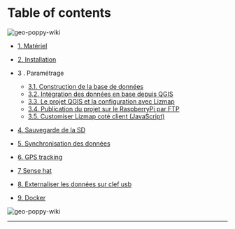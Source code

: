 # Table of contents

![geo-poppy-wiki](https://raw.githubusercontent.com/jancelin/geo-poppy/master/docs/images/geopoppy_schema_1.png)


* [1. Matériel](https://github.com/jancelin/geo-poppy/wiki/1.--Mat%C3%A9riel)
* [2. Installation](https://github.com/jancelin/geo-poppy/wiki/2.-Installation)
* 3 . Paramétrage
   * [3.1. Construction de la base de données](https://github.com/jancelin/geo-poppy/wiki/3.1.-Construction-de-la-base-de-donn%C3%A9es)
   * [3.2. Intégration des données en base depuis QGIS](https://github.com/jancelin/geo-poppy/wiki/3.2.-Int%C3%A9gration-des-donn%C3%A9es-en-base-depuis-QGIS)
   * [3.3. Le projet QGIS et la configuration avec Lizmap](https://github.com/jancelin/geo-poppy/wiki/3.3.-Le-projet-QGIS-et-la-configuration-avec-Lizmap)
   * [3.4. Publication du projet sur le RaspberryPi par FTP](https://github.com/jancelin/geo-poppy/wiki/3.4.-Publication-du-projet-sur-le-RaspberryPi-par-FTP)
   * [3.5. Customiser Lizmap coté client (JavaScript)](https://github.com/jancelin/geo-poppy/wiki/3.5.-Customiser-Lizmap-cot%C3%A9-client-(JavaScript))
* [4. Sauvegarde de la SD](https://github.com/jancelin/geo-poppy/wiki/4.-Sauvegarde-de-la-SD)
* [5. Synchronisation des données](https://github.com/jancelin/geo-poppy/wiki/5.-Synchronisation-des-donn%C3%A9es)
* [6. GPS tracking](https://github.com/jancelin/geo-poppy/wiki/6.-GPS-Tracking)
* [7 Sense hat](https://github.com/jancelin/geo-poppy/wiki/7.-Sense-Hat)
* [8. Externaliser les données sur clef usb](https://github.com/jancelin/geo-poppy/wiki/8.-externaliser-les-donn%C3%A9es-sur-clef-usb)

* [9. Docker](https://github.com/jancelin/geo-poppy/wiki/9.-Docker)



![geo-poppy-wiki](https://raw.githubusercontent.com/jancelin/geo-poppy/master/docs/images/geopoppy_2.png)

___________________________________________
